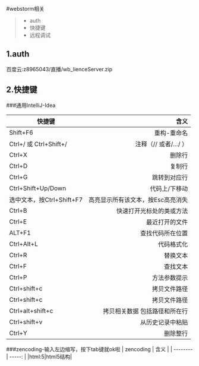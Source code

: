 #webstorm相关

> * auth
> * 快捷键
> * 远程调试

## 1.auth
百度云:z8965043/直播/wb_lienceServer.zip

## 2.快捷键
###通用IntelliJ-Idea
 
| 快捷键     |  含义 |
| --------   | -----: |
| Shift+F6    |  重构-重命名 |
| Ctrl+/ 或 Ctrl+Shift+/    |  注释（// 或者/*…*/ ） |
| Ctrl+X    |  删除行|
| Ctrl+D   |  复制行|
| Ctrl+G   |  跳转到对应行|
| Ctrl+Shift+Up/Down  |  代码上/下移动|
| 选中文本，按Ctrl+Shift+F7  | 高亮显示所有该文本，按Esc高亮消失|
|Ctrl+B|快速打开光标处的类或方法|
|Ctrl+E|最近打开的文件|
|ALT+F1|查找代码所在位置|
|Ctrl+Alt+L|代码格式化|
|Ctrl+R|替换文本|
|Ctrl+F|查找文本|
|Ctrl+P|方法参数提示|
|Ctrl+shift+c|拷贝文件路径|
|Ctrl+shift+c|拷贝文件路径|
|Ctrl+alt+shift+c|拷贝相关数据 包括路径和所在行|
|Ctrl+shift+v|从历史记录中粘贴|
|Ctrl+Y|删除整行|

###zencoding-输入左边缩写，按下tab键就ok啦
| zencoding    |  含义 |
| --------   | -----: |
|html:5|html5结构|               
